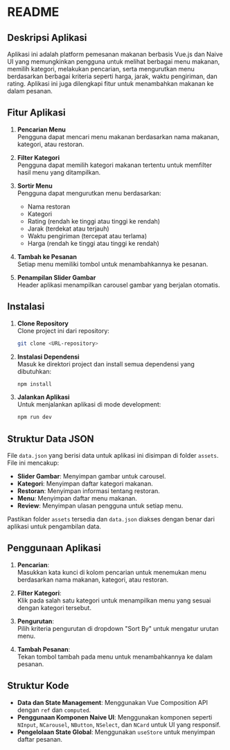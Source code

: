 # README

## Deskripsi Aplikasi

Aplikasi ini adalah platform pemesanan makanan berbasis Vue.js dan Naive UI yang memungkinkan pengguna untuk melihat berbagai menu makanan, memilih kategori, melakukan pencarian, serta mengurutkan menu berdasarkan berbagai kriteria seperti harga, jarak, waktu pengiriman, dan rating. Aplikasi ini juga dilengkapi fitur untuk menambahkan makanan ke dalam pesanan.

## Fitur Aplikasi

1. **Pencarian Menu**  
   Pengguna dapat mencari menu makanan berdasarkan nama makanan, kategori, atau restoran.

2. **Filter Kategori**  
   Pengguna dapat memilih kategori makanan tertentu untuk memfilter hasil menu yang ditampilkan.

3. **Sortir Menu**  
   Pengguna dapat mengurutkan menu berdasarkan:

   - Nama restoran
   - Kategori
   - Rating (rendah ke tinggi atau tinggi ke rendah)
   - Jarak (terdekat atau terjauh)
   - Waktu pengiriman (tercepat atau terlama)
   - Harga (rendah ke tinggi atau tinggi ke rendah)

4. **Tambah ke Pesanan**  
   Setiap menu memiliki tombol untuk menambahkannya ke pesanan.

5. **Penampilan Slider Gambar**  
   Header aplikasi menampilkan carousel gambar yang berjalan otomatis.

## Instalasi

1. **Clone Repository**  
   Clone project ini dari repository:

   ```bash
   git clone <URL-repository>
   ```

2. **Instalasi Dependensi**  
   Masuk ke direktori project dan install semua dependensi yang dibutuhkan:

   ```bash
   npm install
   ```

3. **Jalankan Aplikasi**  
   Untuk menjalankan aplikasi di mode development:
   ```bash
   npm run dev
   ```

## Struktur Data JSON

File `data.json` yang berisi data untuk aplikasi ini disimpan di folder `assets`. File ini mencakup:

- **Slider Gambar**: Menyimpan gambar untuk carousel.
- **Kategori**: Menyimpan daftar kategori makanan.
- **Restoran**: Menyimpan informasi tentang restoran.
- **Menu**: Menyimpan daftar menu makanan.
- **Review**: Menyimpan ulasan pengguna untuk setiap menu.

Pastikan folder `assets` tersedia dan `data.json` diakses dengan benar dari aplikasi untuk pengambilan data.

## Penggunaan Aplikasi

1. **Pencarian**:  
   Masukkan kata kunci di kolom pencarian untuk menemukan menu berdasarkan nama makanan, kategori, atau restoran.

2. **Filter Kategori**:  
   Klik pada salah satu kategori untuk menampilkan menu yang sesuai dengan kategori tersebut.

3. **Pengurutan**:  
   Pilih kriteria pengurutan di dropdown "Sort By" untuk mengatur urutan menu.

4. **Tambah Pesanan**:  
   Tekan tombol tambah pada menu untuk menambahkannya ke dalam pesanan.

## Struktur Kode

- **Data dan State Management**: Menggunakan Vue Composition API dengan `ref` dan `computed`.
- **Penggunaan Komponen Naive UI**: Menggunakan komponen seperti `NInput`, `NCarousel`, `NButton`, `NSelect`, dan `NCard` untuk UI yang responsif.
- **Pengelolaan State Global**: Menggunakan `useStore` untuk menyimpan daftar pesanan.
